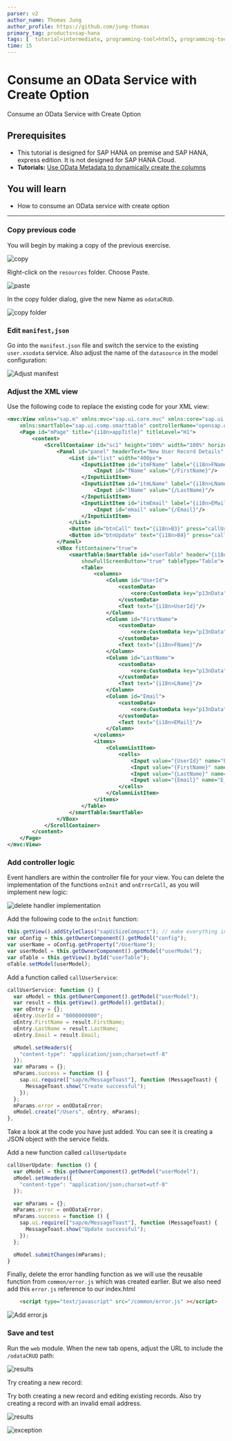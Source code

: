 ```yaml
---
parser: v2
author_name: Thomas Jung
author_profile: https://github.com/jung-thomas
primary_tag: products>sap-hana
tags: [  tutorial>intermediate, programming-tool>html5, programming-tool>odata, programming-tool>sapui5, products>sap-hana, products>sap-hana\,-express-edition   ]
time: 15
---
```

# Consume an OData Service with Create Option
<!-- description --> Consume an OData Service with Create Option

## Prerequisites  
- This tutorial is designed for SAP HANA on premise and SAP HANA, express edition. It is not designed for SAP HANA Cloud.
- **Tutorials:** [Use OData Metadata to dynamically create the columns](https://developers.sap.com/tutorials/xsa-sapui5-metadata.html)

## You will learn  
  - How to consume an OData service with create option


---

### Copy previous code


You will begin by making a copy of the previous exercise.

![copy](1.png)

 Right-click on the `resources` folder. Choose Paste.

![paste](2.png)

In the copy folder dialog, give the new Name as `odataCRUD`.

![copy folder](3.png)


### Edit `manifest,json`


Go into the `manifest.json` file and switch the service to the existing `user.xsodata` service. Also adjust the name of the `datasource` in the model configuration:

![Adjust manifest](4.png)


### Adjust the XML view


Use the following code to replace the existing code for your XML view:

```XML
<mvc:View xmlns="sap.m" xmlns:mvc="sap.ui.core.mvc" xmlns:core="sap.ui.core"
	xmlns:smartTable="sap.ui.comp.smarttable" controllerName="opensap.odataBasic.controller.App" height="100%">
	<Page id="mPage" title="{i18n>appTitle}" titleLevel="H1">
		<content>
			<ScrollContainer id="sc1" height="100%" width="100%" horizontal="true" vertical="true">
				<Panel id="panel" headerText="New User Record Details" expandable="true" expanded="true">
					<List id="list" width="400px">
						<InputListItem id="itmFName" label="{i18n>FName}">
							<Input id="fName" value="{/FirstName}"/>
						</InputListItem>
						<InputListItem id="itmLName" label="{i18n>LName}">
							<Input id="lName" value="{/LastName}"/>
						</InputListItem>
						<InputListItem id="itmEmail" label="{i18n>EMail}">
							<Input id="email" value="{/Email}"/>
						</InputListItem>
					</List>
					<Button id="btnCall" text="{i18n>B3}" press="callUserService"/>
					<Button id="btnUpdate" text="{i18n>B4}" press="callUserUpdate"/>
				</Panel>
				<VBox fitContainer="true">
					<smartTable:SmartTable id="userTable" header="{i18n>UList}" editable="false" entitySet="Users" showRowCount="true" enableAutoBinding="true"
						showFullScreenButton="true" tableType="Table">
						<Table>
							<columns>
								<Column id="UserId">
									<customData>
										<core:CustomData key="p13nData" value='\{"columnKey": "UserId", "leadingProperty": "UserId", "sortProperty": "UserId", "columnIndex":"1"}'/>
									</customData>
									<Text text="{i18n>UserId}"/>
								</Column>
								<Column id="FirstName">
									<customData>
										<core:CustomData key="p13nData" value='\{"columnKey": "FirstName", "leadingProperty": "FirstName", "maxLength": "40","columnIndex":"2"}'/>
									</customData>
									<Text text="{i18n>FName}"/>
								</Column>
								<Column id="LastName">
									<customData>
										<core:CustomData key="p13nData" value='\{"columnKey": "LastName", "leadingProperty": "LastName", "maxLength": "40","columnIndex":"3"}'/>
									</customData>
									<Text text="{i18n>LName}"/>
								</Column>
								<Column id="Email">
									<customData>
										<core:CustomData key="p13nData" value='\{"columnKey": "Email", "leadingProperty": "Email", "maxLength": "40","columnIndex":"4"}'/>
									</customData>
									<Text text="{i18n>EMail}"/>
								</Column>
							</columns>
							<items>
								<ColumnListItem>
									<cells>
										<Input value="{UserId}" name="PERS_NO"/>
										<Input value="{FirstName}" name="FIRSTNAME"/>
										<Input value="{LastName}" name="LASTNAME"/>
										<Input value="{Email}" name="E_MAIL"/>
									</cells>
								</ColumnListItem>
							</items>
						</Table>
					</smartTable:SmartTable>
				</VBox>
			</ScrollContainer>
		</content>
	</Page>
</mvc:View>
```


### Add controller logic


Event handlers are within the controller file for your view. You can delete the implementation of the functions `onInit` and `onErrorCall`, as you will implement new logic:

![delete handler implementation](5.png)

Add the following code to the `onInit` function:

```javascript
this.getView().addStyleClass("sapUiSizeCompact"); // make everything inside this View appear in Compact mode
var oConfig = this.getOwnerComponent().getModel("config");
var userName = oConfig.getProperty("/UserName");
var userModel = this.getOwnerComponent().getModel("userModel");
var oTable = this.getView().byId("userTable");
oTable.setModel(userModel);

```

Add a function called `callUserService`:

```javascript
callUserService: function () {
  var oModel = this.getOwnerComponent().getModel("userModel");
  var result = this.getView().getModel().getData();
  var oEntry = {};
  oEntry.UserId = "0000000000";
  oEntry.FirstName = result.FirstName;
  oEntry.LastName = result.LastName;
  oEntry.Email = result.Email;

  oModel.setHeaders({
    "content-type": "application/json;charset=utf-8"
  });
  var mParams = {};
  mParams.success = function () {
    sap.ui.require(["sap/m/MessageToast"], function (MessageToast) {
      MessageToast.show("Create successful");
    });
  };
  mParams.error = onODataError;
  oModel.create("/Users", oEntry, mParams);
},
```

Take a look at the code you have just added. You can see it is creating a JSON object with the service fields.

Add a new function called `callUserUpdate`

```javascript
callUserUpdate: function () {
  var oModel = this.getOwnerComponent().getModel("userModel");
  oModel.setHeaders({
    "content-type": "application/json;charset=utf-8"
  });

  var mParams = {};
  mParams.error = onODataError;
  mParams.success = function () {
    sap.ui.require(["sap/m/MessageToast"], function (MessageToast) {
      MessageToast.show("Update successful");
    });
  };

  oModel.submitChanges(mParams);
}
```

Finally, delete the error handling function as we will use the reusable function from `common/error.js` which was created earlier.  But we also need add this `error.js` reference to our index.html

```html
	<script type="text/javascript" src="/common/error.js" ></script>
```
![Add error.js](16.png)


### Save and test


Run the `web` module. When the new tab opens, adjust the URL to include the `/odataCRUD` path:

![results](7.png)

Try creating a new record:

Try both creating a new record and editing existing records. Also try creating a record with an invalid email address.

![results](15.png)

![exception](15a.png)

